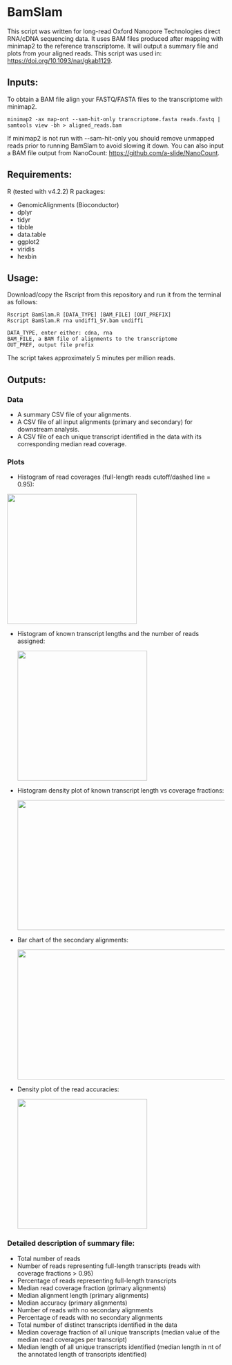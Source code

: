 # BamSlam
This script was written for long-read Oxford Nanopore Technologies direct RNA/cDNA sequencing data. It uses BAM files produced after mapping with minimap2 to the reference transcriptome. It will output a summary file and plots from your aligned reads. This script was used in: https://doi.org/10.1093/nar/gkab1129.

## Inputs:
To obtain a BAM file align your FASTQ/FASTA files to the transcriptome with minimap2.
```
minimap2 -ax map-ont --sam-hit-only transcriptome.fasta reads.fastq | samtools view -bh > aligned_reads.bam
```
If minimap2 is not run with --sam-hit-only you should remove unmapped reads prior to running BamSlam to avoid slowing it down. You can also input a BAM file output from NanoCount: https://github.com/a-slide/NanoCount.

## Requirements:
R (tested with v4.2.2)
R packages:
- GenomicAlignments (Bioconductor)
- dplyr
- tidyr
- tibble
- data.table
- ggplot2
- viridis
- hexbin

## Usage:
Download/copy the Rscript from this repository and run it from the terminal as follows:

```
Rscript BamSlam.R [DATA_TYPE] [BAM_FILE] [OUT_PREFIX]
Rscript BamSlam.R rna undiff1_5Y.bam undiff1

DATA_TYPE, enter either: cdna, rna
BAM_FILE, a BAM file of alignments to the transcriptome
OUT_PREF, output file prefix
```
The script takes approximately 5 minutes per million reads.

## Outputs:

### Data

- A summary CSV file of your alignments.
- A CSV file of all input alignments (primary and secondary) for downstream analysis.
- A CSV file of each unique transcript identified in the data with its corresponding median read coverage.

### Plots

- Histogram of read coverages (full-length reads cutoff/dashed line = 0.95):

<img src="https://github.com/josiegleeson/BamSlam/assets/30969357/c1d2d5f6-066f-407a-b686-8028e3bd06f3" width="300" height="300">



- Histogram of known transcript lengths and the number of reads assigned:

     <img src="https://github.com/josiegleeson/BamSlam/assets/30969357/a785bcb4-4472-41e8-ad1c-04481ba085f0" width="300" height="300">


- Histogram density plot of known transcript length vs coverage fractions:

     <img src="https://github.com/josiegleeson/BamSlam/assets/30969357/9274dc53-dc61-4cef-8158-cbe5ac89984b" width="500" height="300">


- Bar chart of the secondary alignments:

     <img src="https://github.com/josiegleeson/BamSlam/assets/30969357/2634921a-d755-48da-91ec-39966e0de4a6" width="500" height="300">


- Density plot of the read accuracies:

     <img src="https://github.com/josiegleeson/BamSlam/assets/30969357/5047fa9f-ac44-45a5-9c29-8fccfffad3dd" width="300" height="300">


### Detailed description of summary file:

- Total number of reads
- Number of reads representing full-length transcripts (reads with coverage fractions > 0.95)
- Percentage of reads representing full-length transcripts
- Median read coverage fraction (primary alignments)
- Median alignment length (primary alignments)
- Median accuracy (primary alignments)
- Number of reads with no secondary alignments
- Percentage of reads with no secondary alignments
- Total number of distinct transcripts identified in the data
- Median coverage fraction of all unique transcripts (median value of the median read coverages per transcript)
- Median length of all unique transcripts identified (median length in nt of the annotated length of transcripts identified)


